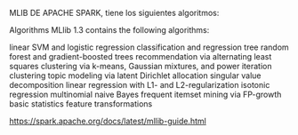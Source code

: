 MLIB DE APACHE SPARK, tiene los siguientes algoritmos:

Algorithms
MLlib 1.3 contains the following algorithms:

linear SVM and logistic regression
classification and regression tree
random forest and gradient-boosted trees
recommendation via alternating least squares
clustering via k-means, Gaussian mixtures, and power iteration clustering
topic modeling via latent Dirichlet allocation
singular value decomposition
linear regression with L1- and L2-regularization
isotonic regression
multinomial naive Bayes
frequent itemset mining via FP-growth
basic statistics
feature transformations



https://spark.apache.org/docs/latest/mllib-guide.html


